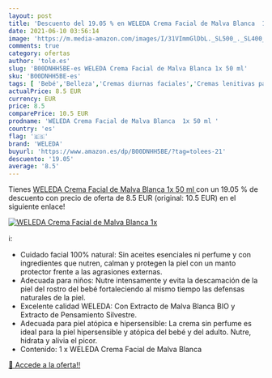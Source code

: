 ```yaml
---
layout: post
title: 'Descuento del 19.05 % en WELEDA Crema Facial de Malva Blanca  1x '
date: 2021-06-10 03:56:14
image: 'https://m.media-amazon.com/images/I/31VImmGlDbL._SL500_._SL400_.jpg'
comments: true
category: ofertas
author: 'tole.es'
slug: 'B00DNHH5BE-es WELEDA Crema Facial de Malva Blanca 1x 50 ml'
sku: 'B00DNHH5BE-es'
tags: [ 'Bebé','Belleza','Cremas diurnas faciales','Cremas lenitivas para bebé','Cuidado de la piel para bebé','Cuidado diurno facial','Hidratantes faciales','Higiene y cuidado','Productos para el cuidado de la cara','Productos para el cuidado de la piel','weleda', ]
actualPrice: 8.5 EUR
currency: EUR
price: 8.5
comparePrice: 10.5 EUR
prodname: 'WELEDA Crema Facial de Malva Blanca  1x 50 ml '
country: 'es'
flag: '🇪🇸'
brand: 'WELEDA'
buyurl: 'https://www.amazon.es/dp/B00DNHH5BE/?tag=tolees-21'
descuento: '19.05'
average: '8.5'
---
```


Tienes [WELEDA Crema Facial de Malva Blanca  1x 50 ml ](https://www.amazon.es/dp/B00DNHH5BE/?tag=tolees-21) con un 19.05 % de descuento con precio de oferta de 8.5 EUR (original: 10.5 EUR) en el siguiente enlace!

[![WELEDA Crema Facial de Malva Blanca  1x ](https://m.media-amazon.com/images/I/31VImmGlDbL._SL500_._SL400_.jpg)](https://www.amazon.es/dp/B00DNHH5BE/?tag=tolees-21)

ℹ️:

- Cuidado facial 100% natural: Sin aceites esenciales ni perfume y con ingredientes que nutren, calman y protegen la piel con un manto protector frente a las agrasiones externas.
- Adecuada para niños: Nutre intensamente y evita la descamación de la piel del rostro del bebé fortaleciendo al mismo tiempo las defensas naturales de la piel.
- Excelente calidad WELEDA: Con Extracto de Malva Blanca BIO y Extracto de Pensamiento Silvestre.
- Adecuada para piel atópica e hipersensible: La crema sin perfume es ideal para la piel hipersensible y atópica del bebé y del adulto. Nutre, hidrata y alivia el picor.
- Contenido: 1 x WELEDA Crema Facial de Malva Blanca

[🛒 Accede a la oferta!!](https://www.amazon.es/dp/B00DNHH5BE/?tag=tolees-21)
